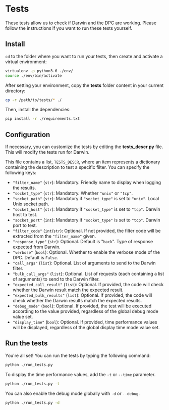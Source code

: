 # Tests

These tests allow us to check if Darwin and the DPC are working. Please follow the instructions if you want to run these tests yourself.

## Install

`cd` to the folder where you want to run your tests, then create and activate a virtual environment:

```bash
virtualenv -p python3.6 ./env/
source ./env/bin/activate
```
After setting your environment, copy the **tests** folder content in your current directory:

```bash
cp -r /path/to/tests/* ./
```

Then, install the dependencies:

```bash
pip install -r ./requirements.txt
```

## Configuration

If necessary, you can customize the tests by editing the **tests_descr.py** file. This will modify the tests run for Darwin.

This file contains a list, `TESTS_DESCR`, where an item represents a dictionary containing the description to test a specific filter. You can specify the following keys:
 - `"filter_name"` (`str`): Mandatory. Friendly name to display when logging the results.
 - `"socket_type"` (`str`): Mandatory. Whether `"unix"` or `"tcp"`.
 - `"socket_path"` (`str`): Mandatory if `"socket_type"` is set to `"unix"`. Local Unix socket path.
 - `"socket_host"` (`str`): Mandatory if `"socket_type"` is set to `"tcp"`. Darwin host to test.
 - `"socket_port"` (`int`): Mandatory if `"socket_type"` is set to `"tcp"`. Darwin port to test.
 - `"filter_code"` (`int`/`str`): Optional. If not provided, the filter code will be extracted from the `"filter_name"` given.
 - `"response_type"` (`str`): Optional. Default is "`back`". Type of response expected from Darwin.
 - `"verbose"` (`bool`): Optional. Whether to enable the verbose mode of the DPC. Default is `False`.
 - `"call_args"` (`list`): Optional. List of arguments to send to the Darwin filter.
 - `"bulk_call_args"` (`list`): Optional. List of requests (each containing a list of arguments) to send to the Darwin filter.
 - `"expected_call_result"` (`list`): Optional. If provided, the code will check whether the Darwin result match the expected result.
 - `"expected_bulk_results"` (`list`): Optional. If provided, the code will check whether the Darwin results match the expected results.
 - `"debug_mode"` (`bool`): Optional. If provided, the test will be executed according to the value provided, regardless of the global debug mode value set.
 - `"display_time"` (`bool`): Optional. If provided, time performance values will be displayed, regardless of the global display time mode value set.

## Run the tests

You're all set! You can run the tests by typing the following command:

```bash
python ./run_tests.py
```

To display the time performance values, add the `-t` or `--time` parameter.

```bash
python ./run_tests.py -t
```

You can also enable the debug mode globally with `-d` or `--debug`.

```bash
python ./run_tests.py -d
```
